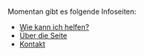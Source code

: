 ---
---

Momentan gibt es folgende Infoseiten:

* [Wie kann ich helfen?](/helfen)
* [Über die Seite](/ueber-die-seite)
* [Kontakt](/kontakt)
